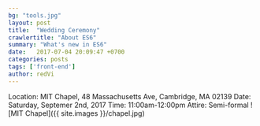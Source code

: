 ```yaml
---
bg: "tools.jpg"
layout: post
title:  "Wedding Ceremony"
crawlertitle: "About ES6"
summary: "What's new in ES6"
date:   2017-07-04 20:09:47 +0700
categories: posts
tags: ['front-end']
author: redVi
---
```


Location: MIT Chapel, 48 Massachusetts Ave, Cambridge, MA 02139
Date: Saturday, Septemer 2nd, 2017 
Time: 11:00am-12:00pm
Attire: Semi-formal 
![MIT Chapel]({{ site.images }}/chapel.jpg)